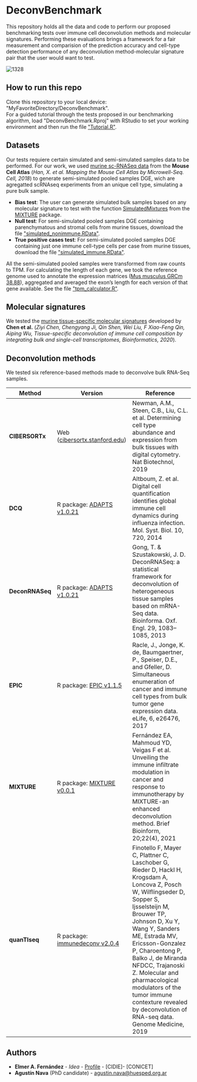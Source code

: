 DeconvBenchmark
===============
This repository holds all the data and code to perform our proposed benchmarking tests over immune cell deconvolution methods and molecular signatures. 
Performing these evaluations brings a framework for a fair measurement and comparision of the prediction accuracy and cell-type detection performance of any deconvolution method-molecular signature pair that the user would want to test. 

![1328](https://user-images.githubusercontent.com/68829569/191877734-4a5b1ad9-bc4d-4d3b-8f15-941fa8f8f365.png)

How to run this repo
------------------
Clone this repository to your local device: "MyFavoriteDirectory/DeconvBenchmark".  
For a guided tutorial through the tests proposed in our benchmarking algorithm, load "DeconvBenchmark.Rproj" with RStudio to set your working environment and then run the file ["Tutorial.R"](https://github.com/agxnv/DeconvBenchmark/blob/main/Tutorial.R). 

Datasets
--------
Our tests requiere certain simulated and semi-simulated samples data to be performed. For our work, we used [murine sc-RNASeq data](https://figshare.com/articles/dataset/MCA_DGE_Data/5435866?file=10756795) from the **Mouse Cell Atlas** (_Han, X. et al. Mapping the Mouse Cell Atlas by Microwell-Seq. Cell, 2018_) to generate semi-simulated pooled samples DGE, wich are agregatted scRNAseq experiments from an unique cell type, simulating a pure bulk sample.

* **Bias test**: The user can generate simulated bulk samples based on any molecular signature to test with the function [SimulatedMixtures](https://rdrr.io/github/elmerfer/MIXTURE/man/SimulatedMixtures.html) from the [MIXTURE](https://github.com/elmerfer/MIXTURE) package.
* **Null test**: For semi-simulated pooled samples DGE containing parenchymatous and stromal cells from murine tissues, download the file ["simulated_nonimmune.RData"](https://github.com/agxnv/DeconvBenchmark/blob/main/Data/simulated_nonimmune.RData).
* **True positive cases test**: For semi-simulated pooled samples DGE containing just one immune cell-type cells per case from murine tissues, download the file ["simulated_immune.RData"](https://github.com/agxnv/DeconvBenchmark/blob/main/Data/simulated_immune.RData).

All the semi-simulated pooled samples were transformed from raw counts to TPM. For calculating the length of each gene, we took the reference genome used to annotate the expression matrices ([Mus musculus GRCm 38.88](https://ftp.ensembl.org/pub/release-88/gtf/mus_musculus/Mus_musculus.GRCm38.88.gtf.gz)), aggregated and averaged the exon’s length for each version of that gene available. See the file ["tpm_calculator.R"](https://github.com/agxnv/DeconvBenchmark/blob/main/Data/tpm_calculator.R).

Molecular signatures
--------------------
We tested the [murine tissue-specific molecular signatures](https://github.com/wuaipinglab/ImmuCC/tree/master/tissue_immucc/SignatureMatrix) developed by **Chen et al.** (_Ziyi Chen, Chengyang Ji, Qin Shen, Wei Liu, F Xiao-Feng Qin, Aiping Wu, Tissue-specific deconvolution of immune cell composition by integrating bulk and single-cell transcriptomes, Bioinformatics, 2020_). 

Deconvolution methods
---------------------
We tested six reference-based methods made to deconvolve bulk RNA-Seq samples. 

| Method | Version | Reference |
|--------|---------|-----------|
| **CIBERSORTx** | Web ([cibersortx.stanford.edu](https://cibersortx.stanford.edu)) | Newman, A.M., Steen, C.B., Liu, C.L. et al. Determining cell type abundance and expression from bulk tissues with digital cytometry. Nat Biotechnol, 2019 |
| **DCQ** | R package: [ADAPTS v1.0.21](https://journals.plos.org/plosone/article?id=10.1371/journal.pone.0224693) | Altboum, Z. et al. Digital cell quantification identifies global immune cell dynamics during influenza infection. Mol. Syst. Biol. 10, 720, 2014 |
| **DeconRNASeq** |  R package: [ADAPTS v1.0.21](https://journals.plos.org/plosone/article?id=10.1371/journal.pone.0224693) | Gong, T. & Szustakowski, J. D. DeconRNASeq: a statistical framework for deconvolution of heterogeneous tissue samples based on mRNA-Seq data. Bioinforma. Oxf. Engl. 29, 1083–1085, 2013 |
| **EPIC** | R package: [EPIC v1.1.5](https://github.com/GfellerLab/EPIC) |Racle, J., Jonge, K. de, Baumgaertner, P., Speiser, D.E., and Gfeller, D. Simultaneous enumeration of cancer and immune cell types from bulk tumor gene expression data. eLife, 6, e26476, 2017 |
| **MIXTURE** | R package: [MIXTURE v0.0.1](https://github.com/elmerfer/MIXTURE) | Fernández EA, Mahmoud YD, Veigas F et al. Unveiling the immune infiltrate modulation in cancer and response to immunotherapy by MIXTURE-an enhanced deconvolution method. Brief Bioinform, 20;22(4), 2021 |
| **quanTIseq** | R package: [immunedeconv v2.0.4](https://link.springer.com/protocol/10.1007/978-1-0716-0327-7_16) | Finotello F, Mayer C, Plattner C, Laschober G, Rieder D, Hackl H, Krogsdam A, Loncova Z, Posch W, Wilflingseder D, Sopper S, Ijsselsteijn M, Brouwer TP, Johnson D, Xu Y, Wang Y, Sanders ME, Estrada MV, Ericsson-Gonzalez P, Charoentong P, Balko J, de Miranda NFDCC, Trajanoski Z. Molecular and pharmacological modulators of the tumor immune contexture revealed by deconvolution of RNA-seq data. Genome Medicine, 2019 |

Authors
-------
* **Elmer A. Fernández** - *Idea* - [Profile](https://www.researchgate.net/profile/Elmer_Fernandez) - [CIDIE]- [CONICET]
* **Agustín Nava** (PhD candidate) - [agustin.nava@huesped.org.ar](mailto:agustin.nava@huesped.org.ar)
